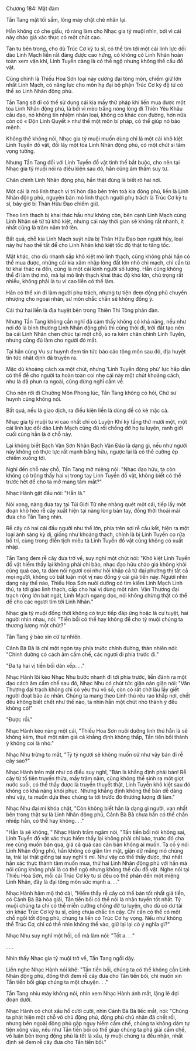 




Chương 184: Mật đàm


Tần Tang mặt tối sầm, lông mày chặt chẽ nhăn lại.

Hắn không có che giấu, rõ ràng làm cho Nhạc gia tỷ muội nhìn, bởi vì cái này chào giá xác thực có một chút cao.

Tán tu bên trong, cho dù Trúc Cơ kỳ tu sĩ, có thể tìm tới một cái linh lực dồi dào Linh Mạch liền rất đáng được cao hứng, có không có Linh Nhãn hoàn toàn xem vận khí, Linh Tuyền càng là có thể ngộ nhưng không thể cầu đồ vật.

Cũng chính là Thiếu Hoa Sơn loại này cường đại tông môn, chiếm giữ lớn nhất Linh Mạch, có năng lực cho môn hạ đại bộ phận Trúc Cơ kỳ đệ tử có thể so Linh Nhãn động phủ.

Tần Tang sở dĩ có thể sử dụng cái kia mấy thứ pháp khí liền mua được một tòa Linh Nhãn động phủ, là bởi vì mèo trắng nóng lòng đi Thiên Yêu Khâu cầu đạo, nó không tín nhiệm nhân loại, không có khác con đường, hơn nữa còn có « Độn Linh Quyết » như thế một môn bí pháp, có thể giúp nó bảo mệnh.

Không thể không nói, Nhạc gia tỷ muội muốn dùng chỉ là một cái khô kiệt Linh Tuyền đồ vật, đổi lấy một tòa Linh Nhãn động phủ, có một chút si tâm vọng tưởng.

Nhưng Tần Tang đối với Linh Tuyền đồ vật tình thế bắt buộc, cho nên tại Nhạc gia tỷ muội nói ra điều kiện sau đó, hắn cũng âm thầm suy tư.

Chân chính Linh Nhãn động phủ, hắn thật đúng là biết rõ hai nơi.

Một cái là mỏ linh thạch vị trí hòn đảo bên trên toà kia động phủ, liền là Linh Nhãn động phủ, nguyên bản mỏ linh thạch người phụ trách là Trúc Cơ kỳ tu sĩ, bây giờ bị Thân Hữu Đạo chiếm giữ.

Theo linh thạch bị khai thác hầu như không còn, bên cạnh Linh Mạch cùng Linh Nhãn sẽ từ từ khô kiệt, nhưng cái này thời gian sẽ không rất nhanh, ít nhất cũng là trăm năm trở lên.

Bất quá, chỗ kia Linh Mạch suýt nữa bị Thân Hữu Đạo bọn người hủy, loại này hư hao thế tất để cho Linh Nhãn khô kiệt tốc độ thật to tăng tốc.

Mặt khác, cho dù nhanh sắp khô kiệt mỏ linh thạch, cũng không phải hắn có thể mua được, những cái kia xâm nhập lòng đất lớn nhỏ chi mạch, chỉ cần từ từ khai thác ra đến, cũng là một cái kinh người số lượng. Hắn cũng không thể đi làm thợ mỏ, mà lại mỏ linh thạch khai thác độ khó lớn, chú trọng rất nhiều, không phải là tu vi cao liền có thể làm.

Hắn có thể xin đi làm người phụ trách, nhưng tự tiện đem động phủ chuyển nhượng cho ngoại nhân, sư môn chắc chắn sẽ không đồng ý.

Cái thứ hai liền là địa huyệt bên trong Thiên Thi Tông phân đàn.

Nhưng Tần Tang không cần nghĩ đã cảm thấy không có khả năng, nếu như nơi đó là bình thường Linh Nhãn động phủ thì cũng thôi đi, trời đất tạo nên ba cái Linh Nhãn chen chúc tại một chỗ, so ra kém chân chính Linh Tuyền, nhưng cũng đủ làm cho người đỏ mắt.

Tại hắn cùng Vu sư huynh đem tin tức báo cáo tông môn sau đó, địa huyệt tin tức nhất định đã truyền ra.

Mặc dù khoảng cách xa một chút, nhưng 'Linh Tuyền động phủ' lực hấp dẫn có thể để cho người ta hoàn toàn coi nhẹ cái này một chút khoảng cách, như là đã phun ra ngoài, cũng đừng nghĩ cầm về.

Cho nên rời đi Chưởng Môn Phong lúc, Tần Tang không có hỏi, Chử sư huynh cũng không nói.

Bất quá, nếu là giao dịch, ra điều kiện liền là dùng để cò kè mặc cả.

Nhạc gia tỷ muội tu vi cao nhất chỉ có Luyện Khí kỳ tầng thứ mười một, một cái linh lực dồi dào Linh Mạch cũng đũ rồi chống đỡ họ tu luyện, ranh giới cuối cùng hẳn là ở chỗ này.

Lại không biết Bạch Vân Sơn Nhân Bạch Vân Đảo là dạng gì, nếu như người này không có thực lực rất mạnh bằng hữu, ngược lại là có thể cưỡng ép chiếm xuống tới.

Nghĩ đến chỗ này chỗ, Tần Tang mở miệng nói: "Nhạc đạo hữu, ta còn không có trông thấy hai vị trong tay Linh Tuyền đồ vật, không biết có thể trước hết để cho ta mở mang tầm mắt?"

Nhạc Hành gật đầu nói: "Hẳn là."

Nói xong, nàng đưa tay tại Túi Giới Tử nhẹ nhàng quét một cái, tiếp lấy một đoạn khô héo rễ cây xuất hiện tại nàng lòng bàn tay, đồng thời thoải mái đưa cho Tần Tang nhìn.

Rễ cây có hai cái đầu người như thế lớn, phía trên sợi rễ cầu kết, hiện ra một loại ánh sáng kỳ dị, giống như khoáng thạch, chính là bị Linh Tuyền cọ rửa bố trí, cùng trong điển tịch miêu tả Linh Tuyền đồ vật cũng không có xuất nhập.

Tần Tang đem rễ cây đưa trở về, suy nghĩ một chút nói: "Khô kiệt Linh Tuyền đồ vật hiếm thấy lại không phải chí bảo, nhạc đạo hữu chào giá không khỏi cũng quá cao, ta dám nói ngươi coi như hỏi khắp cả tứ đại phường thị tất cả mọi người, không có bất luận một vị nào đồng ý cái giá tiền này. Ngươi nhìn dạng này thế nào, Thiếu Hoa Sơn nuôi dưỡng có tìm kiếm Linh Mạch Linh thú, ta tới giao linh thạch, cấp cho hai vị dùng một năm. Vân Thương đại trạch rộng lớn bát ngát, Linh Mạch ngang dọc, nói không chừng thật có thể để cho các ngươi tìm tới Linh Nhãn."

Nhạc gia tỷ muội đồng thời không có trực tiếp đáp ứng hoặc là cự tuyệt, hai người nhìn nhau, nói: "Tiền bối có thể hay không để cho tỷ muội chúng ta thương lượng một chút?"

Tần Tang ý bảo xin cứ tự nhiên.

Cảnh Bà Bà là chỉ một ngón tay phía trước chính đường, thản nhiên nói: "Chính đường có cách âm cấm chế, các ngươi đi phía trước đi."

"Đa tạ hai vị tiền bối dàn xếp. . ."

Nhạc Hành lôi kéo Nhạc Nhu bước nhanh đi tới phía trước, liền đánh ra một đạo cách âm cấm chế sau đó, Nhạc Nhu có chút tức giận oán giận nói: "Vân Thương đại trạch không chỉ có yêu thú vô số, còn có rất chờ lâu lấy giết người đoạt bảo ác nhân. Chúng ta mang theo Linh thú rêu rao khắp nơi, chết đều không biết chết như thế nào, ta nhìn hắn một chút nhỏ thành ý đều không có!"

"Được rồi."

Nhạc Hành kéo nàng một cái, "Thiếu Hoa Sơn nuôi dưỡng linh thú hẳn là sẽ không kém, thuê một năm giá cả khẳng định không thấp, Tần tiền bối thành ý không coi là nhỏ."

Nhạc Nhu trừng to mắt, "Tỷ tỷ ngươi sẽ không muốn cứ như vậy bán đi rễ cây sao?"

Nhạc Hành trên mặt như có điều suy nghĩ, "Bán là khẳng định phải bán! Rễ cây từ tổ tiên truyền thừa, mấy trăm năm, cũng không thể sinh ra một giọt nước suối, có thể thấy được là truyền thuyết thật, Linh Tuyền khô kiệt sau đó không có khả năng khôi phục. Nhưng khẳng định không thể bán dễ dàng như vậy, ta muốn dựa theo chúng ta tới trước đó thương lượng đi làm."

Nhạc Nhu đại mi khóa chặt, "Còn không biết hắn là dạng gì người, vạn nhất bên trong thật sự là Linh Nhãn động phủ, Cảnh Bà Bà chưa hẳn có thể chấn nhiếp hắn, có thể hay không. . ."

"Hẳn là sẽ không, " Nhạc Hành trầm ngâm nói, "Tần tiền bối nói không sai, Linh Tuyền đồ vật xác thực hiếm thấy lại không phải chí bảo, trước đó cha mẹ cũng muốn bán qua, giá cả quá cao căn bản không ai muốn. Ta cố ý nói Linh Nhãn động phủ, hắn không có giận tím mặt, giận dữ mắng mỏ chúng ta, trái lại thật giống tại suy nghĩ tỉ mỉ. Như vậy có thể thấy được, thứ nhất hắn xác thực thành tâm muốn mua, thứ hai Linh Nhãn động phủ với hắn mà nói cũng không phải là có thể ngộ nhưng không thể cầu đồ vật. Nghe nói tại Thiếu Hoa Sơn, mỗi cái Trúc Cơ kỳ tu sĩ đều có thể phân đến một miệng Linh Nhãn, đây là đại tông môn sức mạnh a. . ."

Nhạc Hành hâm mộ thở dài, "Hiếm thấy rễ cây có thể bán tốt nhất giá tiền, có Cảnh Bà Bà hòa giải, Tần tiền bối có thể nói là nhân tuyển tốt nhất. Tỷ muội chúng ta chỉ có thể miễn cưỡng chống đỡ tu luyện, cho dù có dư tài xin khác Trúc Cơ kỳ tu sĩ, cũng chưa chắc tin cậy. Chỉ cần có thể có một chỗ ngồi tốt động phủ, chúng ta liền có Trúc Cơ hy vọng. Nếu như không thể Trúc Cơ, chỉ có thể nhìn không thể vào, giữ lại lại có ý nghĩa gì?"

Nhạc Nhu suy nghĩ một hồi, cố mà làm nói: "Tốt a. . ."

. . .

Nhìn thấy Nhạc gia tỷ muội trở về, Tần Tang ngồi dậy.

Liền nghe Nhạc Hành nói khẽ: "Tần tiền bối, chúng ta có thể không cần Linh Nhãn động phủ, đồng thời đem rễ cây đưa cho Tần tiền bối, chỉ muốn xin Tần tiền bối giúp chúng ta một chuyện. . ."

Tần Tang nhíu mày không nói, nhìn xem Nhạc Hành ánh mắt, lặng lẽ đợi đoạn dưới.

Nhạc Hành có chút xấu hổ cười cười, nhìn Cảnh Bà Bà liếc mắt, nói: "Chúng ta phát hiện một chỗ vô chủ động phủ, động phủ chủ nhân đã chết rồi, nhưng bên ngoài động phủ gặp nguy hiểm cấm chế, chúng ta không dám tự tiện xông vào, nếu như Tần tiền bối có thể giúp chúng ta phá giải cấm chế, vô luận bên trong động phủ là tốt là xấu, tỷ muội chúng ta đều nhận, nhất định sẽ đem rễ cây đưa cho Tần tiền bối."




